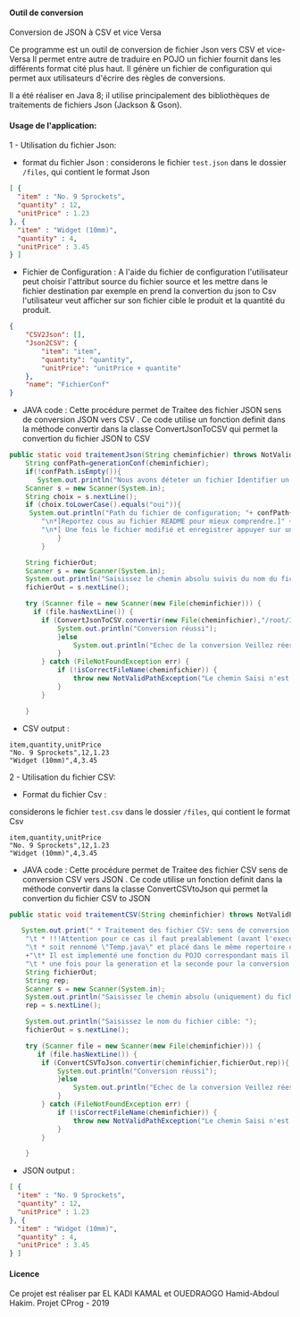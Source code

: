 #### Outil de conversion

Conversion de JSON à CSV et vice Versa

Ce programme est un outil de conversion de fichier Json vers CSV et vice-Versa
 Il permet entre autre de traduire en POJO un fichier fournit dans les différents format cité plus haut.
   Il génère un fichier de configuration qui permet aux utilisateurs d'écrire des règles de conversions.
   
   Il a été réaliser en Java 8; il utilise principalement des bibliothèques de traitements de fichiers Json (Jackson & Gson). 
   
    

#### Usage de l'application:

1 - Utilisation du fichier Json:

- format du fichier Json : 
considerons le fichier `test.json` dans le dossier `/files`, qui contient le format Json
```json
[ {
  "item" : "No. 9 Sprockets",
  "quantity" : 12,
  "unitPrice" : 1.23
}, {
  "item" : "Widget (10mm)",
  "quantity" : 4,
  "unitPrice" : 3.45
} ]
```
- Fichier de Configuration : 
A l'aide du fichier de configuration l'utilisateur peut choisir l'attribut source du fichier source et les mettre dans le fichier destination par exemple en prend la convertion du json to Csv l'utilisateur veut afficher sur son fichier cible le produit et la quantité du produit. 
```json
{
    "CSV2Json": [],
    "Json2CSV": {
        "item": "item",
        "quantity": "quantity",
        "unitPrice": "unitPrice + quantite"
    },
    "name": "FichierConf"
}
```
- JAVA code : Cette procédure permet de Traitee des fichier JSON sens de conversion JSON vers CSV .
Ce code utilise un fonction definit dans la méthode convertir dans la classe ConvertJsonToCSV qui permet la convertion du fichier JSON to CSV 
```java
public static void traitementJson(String cheminfichier) throws NotValidPathException, JSONException, IOException, URISyntaxException {
    String confPath=generationConf(cheminfichier);
    if(!confPath.isEmpty()){
       System.out.println("Nous avons déteter un fichier Identifier un fichier! Voulez-vous modifier le fichier de configuration? OUI/NON");
	Scanner s = new Scanner(System.in);
	String choix = s.nextLine();
	if (choix.toLowerCase().equals("oui")){
	 System.out.println("Path du fichier de configuration; "+ confPath+" " +
		"\n*[Reportez cous au fichier README pour mieux comprendre.]" +
		"\n*[ Une fois le fichier modifié et enregistrer appuyer sur unr touche pour continuer... ]");
			}
		}

	String fichierOut;
	Scanner s = new Scanner(System.in);
	System.out.println("Saisissez le chemin absolu suivis du nom du fichier cible: ");
	fichierOut = s.nextLine();

	try (Scanner file = new Scanner(new File(cheminfichier))) {
	  if (file.hasNextLine()) {
	    if (ConvertJsonToCSV.convertir(new File(cheminfichier),"/root/IdeaProjects/Convert-Json-CSV/files/test2")){
			System.out.println("Conversion réussi");
			}else
				System.out.println("Echec de la conversion Veillez réessayer");
			}
		} catch (FileNotFoundException err) {
			if (!isCorrectFileName(cheminfichier)) {
				throw new NotValidPathException("Le chemin Saisi n'est pas Valide", err);
			}
		}

	}
```

- CSV output :
```csv
item,quantity,unitPrice
"No. 9 Sprockets",12,1.23
"Widget (10mm)",4,3.45

```
2 - Utilisation du fichier CSV:

- Format du fichier Csv :

considerons le fichier `test.csv` dans le dossier `/files`, qui contient le format Csv
```csv
item,quantity,unitPrice
"No. 9 Sprockets",12,1.23
"Widget (10mm)",4,3.45

```

- JAVA code : Cette procédure permet de Traitee des fichier CSV sens de conversion CSV vers JSON .
Ce code utilise un fonction definit dans la méthode convertir dans la classe ConvertCSVtoJson qui permet la convertion du fichier CSV to JSON 
```java
public static void traitementCSV(String cheminfichier) throws NotValidPathException {

   System.out.print(" * Traitement des fichier CSV: sens de conversion CSV vers Json * \n" +
	"\t * !!!Attention pour ce cas il faut prealablement (avant l'execution) que le fichier java object correspondant\n" +
	"\t * soit rennomé \"Temp.java\" et placé dans le même repertoire que ce fichier.\n"
	+"\t* Il est implementé une fonction du POJO correspondant mais il faudra executé le program deux fois,\n" +
	"\t * une fois pour la generation et la seconde pour la conversion.");
	String fichierOut;
	String rep;
	Scanner s = new Scanner(System.in);
	System.out.println("Saisissez le chemin absolu (uniquement) du fichier cible: ");
	rep = s.nextLine();

	System.out.println("Saisissez le nom du fichier cible: ");
	fichierOut = s.nextLine();

	try (Scanner file = new Scanner(new File(cheminfichier))) {
	   if (file.hasNextLine()) {
		if (ConvertCSVToJson.convertir(cheminfichier,fichierOut,rep)){
			System.out.println("Conversion réussi");
			}else
				System.out.println("Echec de la conversion Veillez réessayer");
			}
		} catch (FileNotFoundException err) {
			if (!isCorrectFileName(cheminfichier)) {
				throw new NotValidPathException("Le chemin Saisi n'est pas Valide", err);
			}
		}

	}
```



- JSON output :


```json
[ {
  "item" : "No. 9 Sprockets",
  "quantity" : 12,
  "unitPrice" : 1.23
}, {
  "item" : "Widget (10mm)",
  "quantity" : 4,
  "unitPrice" : 3.45
} ]
```



#### Licence
Ce projet est réaliser par EL KADI KAMAL et OUEDRAOGO Hamid-Abdoul Hakim.
Projet CProg - 2019
